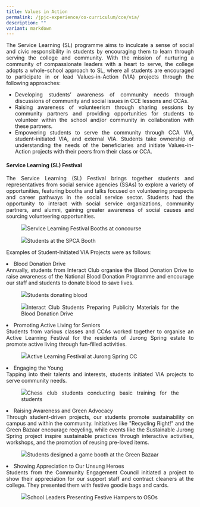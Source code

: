 ```yaml
---
title: Values in Action
permalink: /jpjc-experience/co-curriculum/cce/via/
description: ""
variant: markdown
---
```

<div align="justify">
<p>The Service Learning (SL) programme aims to inculcate a sense of social and civic responsibility in students by encouraging them to learn through serving the college and community. With the mission of nurturing a community of compassionate leaders with a heart to serve, the college adopts a whole-school approach to SL, where all students are encouraged to participate in or lead Values-in-Action (VIA) projects through the following approaches:</p>
<ul>
<li>Developing students’ awareness of community needs through discussions of community and social issues in CCE lessons and CCAs.</li>

<li>Raising awareness of volunteerism through sharing sessions by community partners and providing opportunities for students to volunteer within the school and/or community in collaboration with these partners.</li>
	
<li>Empowering students to serve the community through CCA VIA, student-initiated VIA, and external VIA. Students take ownership of understanding the needs of the beneficiaries and initiate Values-in-Action projects with their peers from their class or CCA.</li></ul>

<h4>Service Learning (SL) Festival</h4>

<p>The Service Learning (SL) Festival brings together students and representatives from social service agencies (SSAs) to explore a variety of opportunities, featuring booths and talks focused on volunteering prospects and career pathways in the social service sector. Students had the opportunity to interact with social service organizations, community partners, and alumni, gaining greater awareness of social causes and sourcing volunteering opportunities.</p>

<p></p><figure><img src="/images/JPJC%20Experience/Co%20Curriculum/CCE/Values%20in%20Action/v1.jpg">Service Learning Festival Booths at concourse</figure><p></p>
	
<p></p><figure><img src="/images/JPJC%20Experience/Co%20Curriculum/CCE/Values%20in%20Action/v2.jpg">Students at the SPCA Booth</figure><p></p>
	
<p>Examples of Student-Initiated VIA Projects were as follows:</p>

<li>Blood Donation Drive<br>Annually, students from Interact Club organise the Blood Donation Drive to raise awareness of the National Blood Donation Programme and encourage our staff and students to donate blood to save lives.
</li>

<p></p><figure><img src="/images/JPJC%20Experience/Co%20Curriculum/CCE/Values%20in%20Action/v3.png">Students donating blood</figure><p></p>

<p></p><figure><img src="/images/JPJC%20Experience/Co%20Curriculum/CCE/Values%20in%20Action/v4.png">Interact Club Students Preparing Publicity Materials for the Blood Donation Drive</figure><p></p>

<li>Promoting Active Living for Seniors<br>
Students from various classes and CCAs worked together to organise an Active Learning Festival for the residents of Jurong Spring estate to promote active living through fun-filled activities.</li>

<p></p><figure><img src="/images/JPJC%20Experience/Co%20Curriculum/CCE/Values%20in%20Action/v5.jpg">Active Learning Festival at Jurong Spring CC</figure><p></p>

<li>Engaging the Young<br>
Tapping into their talents and interests, students initiated VIA projects to serve community needs.</li>

<p></p><figure><img src="/images/JPJC%20Experience/Co%20Curriculum/CCE/Values%20in%20Action/v6.jpg">Chess club students conducting basic training for the students</figure><p></p>
	
<li>Raising Awareness and Green Advocacy<br>
Through student-driven projects, our students promote sustainability on campus and within the community. Initiatives like "Recycling Right!" and the Green Bazaar encourage recycling, while events like the Sustainable Jurong Spring project inspire sustainable practices through interactive activities, workshops, and the promotion of reusing pre-loved items.</li>

<p></p><figure><img src="/images/JPJC%20Experience/Co%20Curriculum/CCE/Values%20in%20Action/v7.jpg">Students designed a game booth at the Green Bazaar</figure><p></p>
	
<li>Showing Appreciation to Our Unsung Heroes<br>
Students from the Community Engagement Council initiated a project to show their appreciation for our support staff and contract cleaners at the college. They presented them with festive goodie bags and cards.</li>

<p></p><figure><img src="/images/JPJC%20Experience/Co%20Curriculum/CCE/Values%20in%20Action/v8.jpg">School Leaders Presenting Festive Hampers to OSOs</figure><p></p>


</div>
